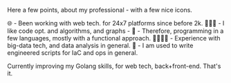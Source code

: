 Here a few points, about my professional - with a few nice icons.

🌐 - Been working with web tech. for 24x7 platforms since before 2k.
🧘🏼‍💻 - I like code opt. and algorithms, and graphs -
🧘‍ - Therefore, programming in a few languages, mostly with a functional approach.
🎩💁🏼‍♂️ - Experience with big-data tech, and data analysis in general.
🤖 - I am used to write engineered scripts for IaC and ops in general.

Currently improving my Golang skills, for web tech, back+front-end.
That's it.
